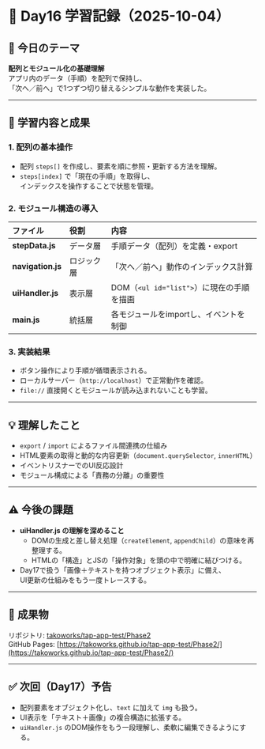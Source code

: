 # 📘 Day16 学習記録（2025-10-04）

## 🎯 今日のテーマ
**配列とモジュール化の基礎理解**  
アプリ内のデータ（手順）を配列で保持し、  
「次へ／前へ」で1つずつ切り替えるシンプルな動作を実装した。

---

## 🧩 学習内容と成果

### 1. 配列の基本操作
- 配列 `steps[]` を作成し、要素を順に参照・更新する方法を理解。  
- `steps[index]` で「現在の手順」を取得し、  
  インデックスを操作することで状態を管理。

### 2. モジュール構造の導入
| ファイル | 役割 | 内容 |
|:--|:--|:--|
| **stepData.js** | データ層 | 手順データ（配列）を定義・export |
| **navigation.js** | ロジック層 | 「次へ／前へ」動作のインデックス計算 |
| **uiHandler.js** | 表示層 | DOM（`<ul id="list">`）に現在の手順を描画 |
| **main.js** | 統括層 | 各モジュールをimportし、イベントを制御 |

### 3. 実装結果
- ボタン操作により手順が循環表示される。  
- ローカルサーバー（`http://localhost`）で正常動作を確認。  
- `file://` 直接開くとモジュールが読み込まれないことも学習。

---

## 💡 理解したこと
- `export` / `import` によるファイル間連携の仕組み  
- HTML要素の取得と動的な内容更新（`document.querySelector`, `innerHTML`）  
- イベントリスナーでのUI反応設計  
- モジュール構成による「責務の分離」の重要性

---

## ⚠️ 今後の課題
- **uiHandler.js の理解を深めること**  
  - DOMの生成と差し替え処理（`createElement`, `appendChild`）の意味を再整理する。  
  - HTMLの「構造」とJSの「操作対象」を頭の中で明確に結びつける。
- Day17で扱う「画像＋テキストを持つオブジェクト表示」に備え、  
  UI更新の仕組みをもう一度トレースする。

---

## 📁 成果物
リポジトリ: [takoworks/tap-app-test/Phase2](https://github.com/takoworks/tap-app-test/tree/main/Phase2)  
GitHub Pages: [https://takoworks.github.io/tap-app-test/Phase2/](https://takoworks.github.io/tap-app-test/Phase2/)

---

## ✅ 次回（Day17）予告
- 配列要素をオブジェクト化し、`text` に加えて `img` も扱う。  
- UI表示を「テキスト＋画像」の複合構造に拡張する。  
- `uiHandler.js` のDOM操作をもう一段理解し、柔軟に編集できるようにする。

